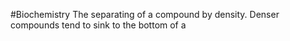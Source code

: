 #Biochemistry 
The separating of a compound by density. Denser compounds tend to sink to the bottom of a 